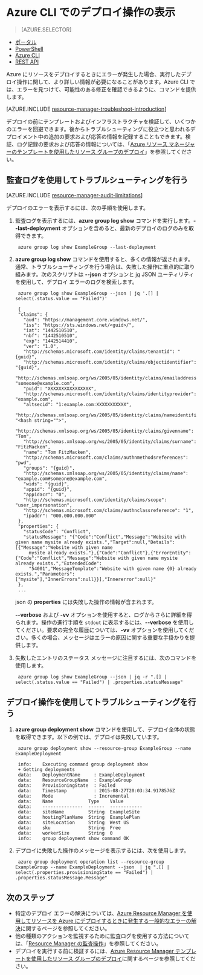 <properties
   pageTitle="Azure CLI でのデプロイ操作の表示 | Microsoft Azure"
   description="Azure CLI を使用して、リソース マネージャーのデプロイからの問題を検出する方法について説明します。"
   services="azure-resource-manager,virtual-machines"
   documentationCenter=""
   tags="top-support-issue"
   authors="tfitzmac"
   manager="timlt"
   editor="tysonn"/>

<tags
   ms.service="azure-resource-manager"
   ms.devlang="na"
   ms.topic="article"
   ms.tgt_pltfrm="vm-multiple"
   ms.workload="infrastructure"
   ms.date="08/15/2016"
   ms.author="tomfitz"/>

# Azure CLI でのデプロイ操作の表示

> [AZURE.SELECTOR]
- [ポータル](resource-manager-troubleshoot-deployments-portal.md)
- [PowerShell](resource-manager-troubleshoot-deployments-powershell.md)
- [Azure CLI](resource-manager-troubleshoot-deployments-cli.md)
- [REST API](resource-manager-troubleshoot-deployments-rest.md)

Azure にリソースをデプロイするときにエラーが発生した場合、実行したデプロイ操作に関して、より詳しい情報が必要になることがあります。Azure CLI では、エラーを見つけて、可能性のある修正を確認できるように、コマンドを提供します。

[AZURE.INCLUDE [resource-manager-troubleshoot-introduction](../includes/resource-manager-troubleshoot-introduction.md)]

デプロイの前にテンプレートおよびインフラストラクチャを検証して、いくつかのエラーを回避できます。後からトラブルシューティングに役立つと思われるデプロイメント中の追加の要求および応答の情報を記録することもできます。検証、ログ記録の要求および応答の情報については、「[Azure リソース マネージャーのテンプレートを使用したリソース グループのデプロイ](resource-group-template-deploy-cli.md)」を参照してください。

## 監査ログを使用してトラブルシューティングを行う

[AZURE.INCLUDE [resource-manager-audit-limitations](../includes/resource-manager-audit-limitations.md)]

デプロイのエラーを表示するには、次の手順を使用します。

1. 監査ログを表示するには、**azure group log show** コマンドを実行します。**--last-deployment** オプションを含めると、最新のデプロイのログのみを取得できます。

        azure group log show ExampleGroup --last-deployment

2. **azure group log show** コマンドを使用すると、多くの情報が返されます。通常、トラブルシューティングを行う場合は、失敗した操作に重点的に取り組みます。次のスクリプトは **--json** オプションと [jq](https://stedolan.github.io/jq/) JSON ユーティリティを使用して、デプロイ エラーのログを検索します。

        azure group log show ExampleGroup --json | jq '.[] | select(.status.value == "Failed")'
        
        {
        "claims": {
          "aud": "https://management.core.windows.net/",
          "iss": "https://sts.windows.net/<guid>/",
          "iat": "1442510510",
          "nbf": "1442510510",
          "exp": "1442514410",
          "ver": "1.0",
          "http://schemas.microsoft.com/identity/claims/tenantid": "{guid}",
          "http://schemas.microsoft.com/identity/claims/objectidentifier": "{guid}",
          "http://schemas.xmlsoap.org/ws/2005/05/identity/claims/emailaddress": "someone@example.com",
          "puid": "XXXXXXXXXXXXXXXX",
          "http://schemas.microsoft.com/identity/claims/identityprovider": "example.com",
          "altsecid": "1:example.com:XXXXXXXXXXX",
          "http://schemas.xmlsoap.org/ws/2005/05/identity/claims/nameidentifier": "<hash string="">",
          "http://schemas.xmlsoap.org/ws/2005/05/identity/claims/givenname": "Tom",
          "http://schemas.xmlsoap.org/ws/2005/05/identity/claims/surname": "FitzMacken",
          "name": "Tom FitzMacken",
          "http://schemas.microsoft.com/claims/authnmethodsreferences": "pwd",
          "groups": "{guid}",
          "http://schemas.xmlsoap.org/ws/2005/05/identity/claims/name": "example.com#someone@example.com",
          "wids": "{guid}",
          "appid": "{guid}",
          "appidacr": "0",
          "http://schemas.microsoft.com/identity/claims/scope": "user_impersonation",
          "http://schemas.microsoft.com/claims/authnclassreference": "1",
          "ipaddr": "000.000.000.000"
        },
        "properties": {
          "statusCode": "Conflict",
          "statusMessage": "{"Code":"Conflict","Message":"Website with given name mysite already exists.","Target":null,"Details":[{"Message":"Website with given name
            mysite already exists."},{"Code":"Conflict"},{"ErrorEntity":{"Code":"Conflict","Message":"Website with given name mysite already exists.","ExtendedCode":
            "54001","MessageTemplate":"Website with given name {0} already exists.","Parameters":["mysite"],"InnerErrors":null}}],"Innererror":null}"
        },
        ...

    json の **properties** には失敗した操作の情報が含まれます。

    **--verbose** および **-vv** オプションを使用すると、ログからさらに詳細を得られます。操作の進行手順を `stdout` に表示するには、**--verbose** を使用してください。要求の完全な履歴については、**-vv** オプションを使用してください。多くの場合、メッセージはエラーの原因に関する重要な手掛かりを提供します。

3. 失敗したエントリのステータス メッセージに注目するには、次のコマンドを使用します。

        azure group log show ExampleGroup --json | jq -r ".[] | select(.status.value == "Failed") | .properties.statusMessage"


## デプロイ操作を使用してトラブルシューティングを行う

1. **azure group deployment show** コマンドを使用して、デプロイ全体の状態を取得できます。以下の例では、デプロイは失敗しています。

        azure group deployment show --resource-group ExampleGroup --name ExampleDeployment
        
        info:    Executing command group deployment show
        + Getting deployments
        data:    DeploymentName     : ExampleDeployment
        data:    ResourceGroupName  : ExampleGroup
        data:    ProvisioningState  : Failed
        data:    Timestamp          : 2015-08-27T20:03:34.9178576Z
        data:    Mode               : Incremental
        data:    Name             Type    Value
        data:    ---------------  ------  ------------
        data:    siteName         String  ExampleSite
        data:    hostingPlanName  String  ExamplePlan
        data:    siteLocation     String  West US
        data:    sku              String  Free
        data:    workerSize       String  0
        info:    group deployment show command OK

2. デプロイに失敗した操作のメッセージを表示するには、次を使用します。

        azure group deployment operation list --resource-group ExampleGroup --name ExampleDeployment --json  | jq ".[] | select(.properties.provisioningState == "Failed") | .properties.statusMessage.Message"


## 次のステップ

- 特定のデプロイ エラーの解決については、[Azure Resource Manager を使用してリソースを Azure にデプロイするときに発生する一般的なエラーの解決](resource-manager-common-deployment-errors.md)に関するページを参照してください。
- 他の種類のアクションを監視するために監査ログを使用する方法については、「[Resource Manager の監査操作](resource-group-audit.md)」を参照してください。
- デプロイを実行する前に検証するには、[Azure Resource Manager テンプレートを使用したリソース グループのデプロイ](resource-group-template-deploy.md)に関するページを参照してください。

<!---HONumber=AcomDC_0817_2016-->